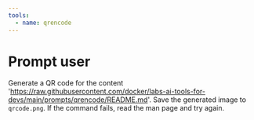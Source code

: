 ```yaml
---
tools:
  - name: qrencode
---
```


# Prompt user

Generate a QR code for the content 
'https://raw.githubusercontent.com/docker/labs-ai-tools-for-devs/main/prompts/qrencode/README.md'.
Save the generated image to `qrcode.png`.
If the command fails, read the man page and try again.
